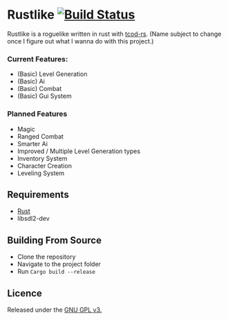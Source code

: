 # Rustlike [![Build Status](https://travis-ci.com/Boxfort/rustlike.svg?branch=master)](https://travis-ci.com/Boxfort/rustlike)
Rustlike is a roguelike written in rust with [tcod-rs](https://github.com/tomassedovic/tcod-rs). (Name subject to change once I figure out what I wanna do with this project.)

### Current Features:
- (Basic) Level Generation
- (Basic) Ai
- (Basic) Combat
- (Basic) Gui System

### Planned Features 
- Magic
- Ranged Combat
- Smarter Ai
- Improved / Multiple Level Generation types
- Inventory System
- Character Creation
- Leveling System

## Requirements
- [Rust](https://www.rust-lang.org/en-US/install.html)
- libsdl2-dev

## Building From Source
- Clone the repository
- Navigate to the project folder
- Run `Cargo build --release`

## Licence
Released under the [GNU GPL v3.](https://github.com/Boxfort/rustlike/blob/master/LICENSE.md)
